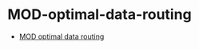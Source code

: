 # MOD-optimal-data-routing
- [MOD optimal data routing ](https://github.com/Chiyu1999/MOD-optimal-data-routing-/blob/main/README.pdf)
